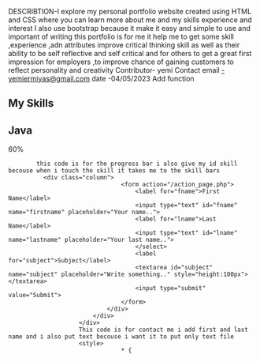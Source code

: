 DESCRIBTION-I explore my personal portfolio website created using HTML and CSS where you can learn more about me and my skills experience and interest 
I also use bootstrap because it make it easy and simple to use and important of writing this portfolio is for me it help me to get some skill 
,experience ,adn attributes improve critical thinking skill as well as their ability to be self reflective and self critical and for others to 
get a great first impression for employers ,to improve chance of gaining customers to reflect personality and creativity Contributor- yemi
Contact email -yemiermiyas@gmail.com date -04/05/2023 Add function

<div id="skills"> </div> 
   <section id="Skills"> 
        <h1>My Skills</h1>
            <div class="progress-bar-container">
                <h2>Java</h2>
                <div class="progress-bar">
                   <span class="percentage java">60%</span>
                </div>
            </div>
       
            this code is for the progress bar i also give my id skill becouse when i touch the skill it takes me to the skill bars 
              <div class="column">
                                    <form action="/action_page.php">
                                        <label for="fname">First Name</label>
                                        <input type="text" id="fname" name="firstname" placeholder="Your name..">
                                        <label for="lname">Last Name</label>
                                        <input type="text" id="lname" name="lastname" placeholder="Your last name..">
                                        </select>
                                        <label for="subject">Subject</label>
                                        <textarea id="subject" name="subject" placeholder="Write something.." style="height:100px"></textarea>
                                        <input type="submit" value="Submit">
                                    </form>
                                </div>
                            </div>
                        </div>
                        This code is for contact me i add first and last name and i also put text becouse i want it to put only text file  
                        <style>
                                    * {
	
